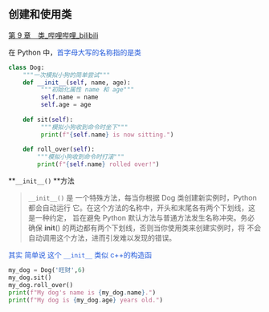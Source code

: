 ## 创建和使用类

[第 9 章　类\_哔哩哔哩\_bilibili](https://www.bilibili.com/video/BV19t411m7uU?p=9&vd_source=ccbe0c793ac5e34ebb735794692f049e)

在 Python 中，<font color="#245bdb">⾸字⺟⼤写的名称指的是类</font>
```python
class Dog: 
	"""⼀次模拟⼩狗的简单尝试""" 
	def __init__(self, name, age):
		 """初始化属性 name 和 age""" 
		 self.name = name 
		 self.age = age 
		 
	def sit(self):
		 """模拟⼩狗收到命令时坐下"""
		 print(f"{self.name} is now sitting.")
	
	def roll_over(self): 
		"""模拟⼩狗收到命令时打滚""" 
		print(f"{self.name} rolled over!")
```
**`__init__()` **⽅法

> `__init__()` 是 ⼀个特殊⽅法，每当你根据 Dog 类创建新实例时，Python 都会⾃动运⾏ 它。在这个⽅法的名称中，开头和末尾各有两个下划线，这是⼀种约定， 旨在避免 Python 默认⽅法与普通⽅法发⽣名称冲突。务必确保 __init__() 的两边都有两个下划线，否则当你使⽤类来创建实例时，将 不会⾃动调⽤这个⽅法，进⽽引发难以发现的错误。 

<font color="#245bdb">其实 简单说 这个 `__init__` 类似 c++的构造函</font>

```python
my_dog = Dog('旺财',6)
my_dog.sit()
my_dog.roll_over()
print(f"My dog's name is {my_dog.name}.")
print(f"My dog is {my_dog.age} years old.")
```

